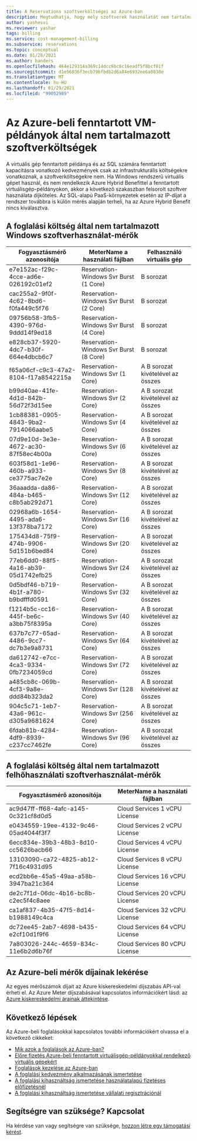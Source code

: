 ```yaml
---
title: A Reservations szoftverköltségei az Azure-ban
description: Megtudhatja, hogy mely szoftverek használatát nem tartalmazzák az Azure-beli fenntartott VM-példányok költségei.
author: yashesvi
ms.reviewer: yashar
tags: billing
ms.service: cost-management-billing
ms.subservice: reservations
ms.topic: conceptual
ms.date: 01/28/2021
ms.author: banders
ms.openlocfilehash: 464e129314a369c14dcc6bc6c16eadf5f8bcf01f
ms.sourcegitcommit: d1e56036f3ecb79bfbdb2d6a84e6932ee6a0830e
ms.translationtype: MT
ms.contentlocale: hu-HU
ms.lasthandoff: 01/29/2021
ms.locfileid: "99052989"
---
```

# <a name="software-costs-not-included-with-azure-reserved-vm-instances"></a>Az Azure-beli fenntartott VM-példányok által nem tartalmazott szoftverköltségek

A virtuális gép fenntartott példánya és az SQL számára fenntartott kapacitásra vonatkozó kedvezmények csak az infrastrukturális költségekre vonatkoznak, a szoftverköltségekre nem. Ha Windows rendszerű virtuális gépet használ, és nem rendelkezik Azure Hybrid Benefittel a fenntartott virtuálisgép-példányokon, akkor a következő szakaszban felsorolt szoftver használata díjköteles. Az SQL-alapú PaaS-környezetek esetén az IP-díjat a rendszer továbbra is külön mérés alapján terheli, ha az Azure Hybrid Benefit nincs kiválasztva.

## <a name="windows-software-meters-not-included-in-reservation-cost"></a>A foglalási költség által nem tartalmazott Windows szoftverhasználat-mérők

| Fogyasztásmérő azonosítója | MeterName a használati fájlban | Felhasználó virtuális gép |
| ------- | ------------------------| --- |
| e7e152ac-f29c-4cce-ad6e-026192c01ef2 | Reservation-Windows Svr Burst (1 Core) | B sorozat |
| cac255a2-9f0f-4c62-8bd6-f0fa449c5f76 | Reservation-Windows Svr Burst (2 Core) | B sorozat |
| 09756b58-3fb5-4390-976d-9ddd14f9ed18 | Reservation-Windows Svr Burst (4 Core) | B sorozat |
| e828cb37-5920-4dc7-b30f-664e4dbcb6c7 | Reservation-Windows Svr Burst (8 Core) | B sorozat |
| f65a06cf-c9c3-47a2-8104-f17a8542215a | Reservation-Windows Svr (1 Core) | A B sorozat kivételével az összes |
| b99d40ae-41fe-4d1d-842b-56d72f3d15ee | Reservation-Windows Svr (2 Core) | A B sorozat kivételével az összes |
| 1cb88381-0905-4843-9ba2-7914066aabe5 | Reservation-Windows Svr (4 Core) | A B sorozat kivételével az összes |
| 07d9e10d-3e3e-4672-ac30-87f58ec4b00a | Reservation-Windows Svr (6 Core) | A B sorozat kivételével az összes |
| 603f58d1-1e96-460b-a933-ce3775ac7e2e | Reservation-Windows Svr (8 Core) | A B sorozat kivételével az összes |
| 36aaadda-da86-484a-b465-c8b5ab292d71 | Reservation-Windows Svr (12 Core) | A B sorozat kivételével az összes |
| 02968a6b-1654-4495-ada6-13f378ba7172 | Reservation-Windows Svr (16 Core) | A B sorozat kivételével az összes |
| 175434d8-75f9-474b-9906-5d151b6bed84 | Reservation-Windows Svr (20 Core) | A B sorozat kivételével az összes |
| 77eb6dd0-88f5-4a16-ab39-05d1742efb25 | Reservation-Windows Svr (24 Core) | A B sorozat kivételével az összes |
| 0d5bdf46-b719-4b1f-a780-b9bdfffd0591 | Reservation-Windows Svr (32 Core) | A B sorozat kivételével az összes |
| f1214b5c-cc16-445f-be6c-a3bb75f8395a | Reservation-Windows Svr (40 Core) | A B sorozat kivételével az összes |
| 637b7c77-65ad-4486-9cc7-dc7b3e9a8731 | Reservation-Windows Svr (64 Core) | A B sorozat kivételével az összes |
| da612742-e7cc-4ca3-9334-0fb7234059cd | Reservation-Windows Svr (72 Core) | A B sorozat kivételével az összes |
| a485cb8c-069b-4cf3-9a8e-ddd84b323da2 | Reservation-Windows Svr (128 Core) | A B sorozat kivételével az összes |
| 904c5c71-1eb7-43a6-961c-d305a9681624 | Reservation-Windows Svr (256 Core) | A B sorozat kivételével az összes |
| 6fdab81b-4284-4df9-8939-c237cc7462fe | Reservation-Windows Svr (96 Core) | A B sorozat kivételével az összes |

## <a name="cloud-services-software-meters-not-included-in-reservation-cost"></a>A foglalási költség által nem tartalmazott felhőhasználati szoftverhasználat-mérők

| Fogyasztásmérő azonosítója | MeterName a használati fájlban |
| ------- | ------------------------|
|ac9d47ff-ff68-4afc-a145-0c321cf8d0d5|Cloud Services 1 vCPU License|
|e0434559-19ee-4132-9c46-05ad4044f3f7|Cloud Services 2 vCPU License|
|6ecc834e-39b3-48b3-8d10-cc5626bacb66|Cloud Services 4 vCPU License|
|13103090-ca72-4825-ab12-7f16c4931d95|Cloud Services 8 vCPU License|
|ecd2bb6e-45a5-49aa-a58b-3947ba21c364|Cloud Services 16 vCPU License|
|de2c7f1d-06dc-4b16-bc8b-c2ec5f4c8aee|Cloud Services 20 vCPU License|
|ca1af837-4b35-47f5-8d14-b1988149c4ca|Cloud Services 32 vCPU License|
|dc72ee45-2ab7-4698-b435-e2cf10d1f9f6|Cloud Services 64 vCPU License|
|7a803026-244c-4659-834c-11e6b2d6b76f|Cloud Services 80 vCPU License|

## <a name="get-rates-for-azure-meters"></a>Az Azure-beli mérők díjainak lekérése

Az egyes mérőszámok díjait az Azure kiskereskedelmi díjszabás API-val érheti el. Az Azure Meter díjszabásával kapcsolatos információkért lásd: az [Azure kiskereskedelmi árainak áttekintése](/rest/api/cost-management/retail-prices/azure-retail-prices).

## <a name="next-steps"></a>Következő lépések
Az Azure-beli foglalásokkal kapcsolatos további információkért olvassa el a következő cikkeket:

- [Mik azok a foglalások az Azure-ban?](save-compute-costs-reservations.md)
- [Előre fizetés Azure-beli fenntartott virtuálisgép-példányokkal rendelkező virtuális gépekért](../../virtual-machines/prepay-reserved-vm-instances.md)
- [Foglalások kezelése az Azure-ban](manage-reserved-vm-instance.md)
- [A foglalási kedvezmény alkalmazásának ismertetése](../manage/understand-vm-reservation-charges.md)
- [A foglalási kihasználtság ismertetése használatalapú fizetéses előfizetésnél](understand-reserved-instance-usage.md)
- [A foglalási kihasználtság ismertetése vállalati regisztrációnál](understand-reserved-instance-usage-ea.md)

## <a name="need-help-contact-us"></a>Segítségre van szüksége? Kapcsolat

Ha kérdése van vagy segítségre van szüksége, [hozzon létre egy támogatási kérést](https://go.microsoft.com/fwlink/?linkid=2083458).